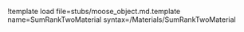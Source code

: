 !template load file=stubs/moose_object.md.template name=SumRankTwoMaterial syntax=/Materials/SumRankTwoMaterial